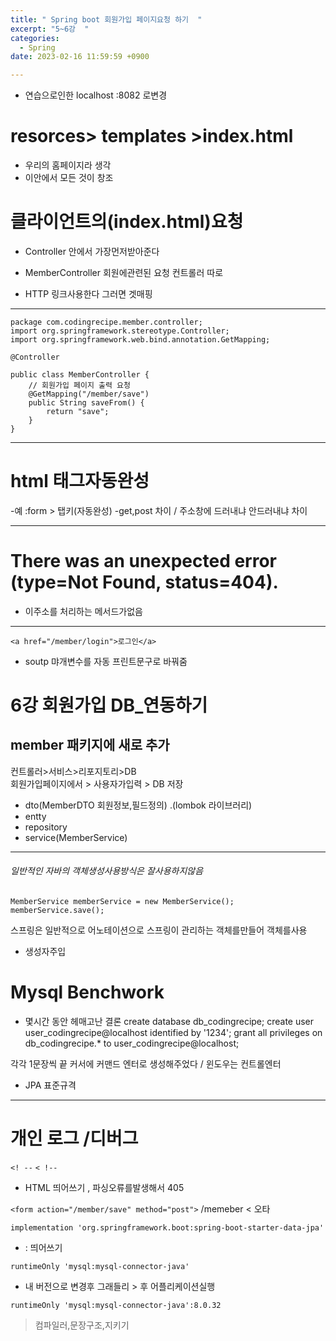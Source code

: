 ```yaml
---
title: " Spring boot 회원가입 페이지요청 하기  "
excerpt: "5~6강  "
categories:
  - Spring
date: 2023-02-16 11:59:59 +0900

---
```


- 연습으로인한 localhost :8082 로변경 

# resorces> templates >index.html
- 우리의 홈페이지라 생각
- 이안에서 모든 것이 창조 

# 클라이언트의(index.html)요청 
- Controller 안에서 가장먼저받아준다 

- MemberController 회원에관련된 요청 컨트롤러 따로 
- HTTP 링크사용한다 그러면 겟매핑 

---


    package com.codingrecipe.member.controller;
    import org.springframework.stereotype.Controller;
    import org.springframework.web.bind.annotation.GetMapping;

    @Controller

    public class MemberController {
        // 회원가입 페이지 출력 요청
        @GetMapping("/member/save")
        public String saveFrom() {
            return "save";
        }
    }

-----
# html 태그자동완성
-예 :form > 탭키(자동완성)
-get,post 차이 / 주소창에 드러내냐 안드러내냐 차이 

----

# There was an unexpected error (type=Not Found, status=404). 
- 이주소를 처리하는 메서드가없음 

---
    <a href="/member/login">로그인</a>

- soutp 먀개변수를 자동 프린트문구로 바꿔줌 

# 6강 회원가입 DB_연동하기
## member 패키지에 새로 추가

컨트롤러>서비스>리포지토리>DB   
회원가입페이지에서 > 사용자가입력 > DB 저장 

- dto(MemberDTO 회원정보,필드정의) .(lombok 라이브러리)
- entty
- repository
- service(MemberService)

------

###### 일반적인 자바의 객체생성사용방식은 잘사용하지않음  

    MemberService memberService = new MemberService();  
    memberService.save();  

스프링은 일반적으로 어노테이션으로 스프링이 관리하는 객체를만들어 
객체를사용
- 생성자주입   

# Mysql Benchwork 
- 몇시간 동안 헤매고난 결론 
create database db_codingrecipe;
create user user_codingrecipe@localhost identified by '1234';
grant all privileges on db_codingrecipe.* to user_codingrecipe@localhost;

각각 1문장씩 끝 커서에 커맨드 엔터로 생성해주었다 / 윈도우는 컨트롤엔터 


- JPA 표준규격 

------------------
# 개인 로그 /디버그 

`<! --`  `< !--` 

- HTML 띄어쓰기 , 파싱오류를발생해서 405

`<form action="/member/save" method="post">` 
/memeber <  오타

`implementation 'org.springframework.boot:spring-boot-starter-data-jpa'`  
 - : 띄어쓰기  

`runtimeOnly 'mysql:mysql-connector-java'`

- 내 버전으로 변경후 그래들리 > 후 어플리케이션실행

`runtimeOnly 'mysql:mysql-connector-java':8.0.32`  

 > 컴파일러,문장구조,지키기 